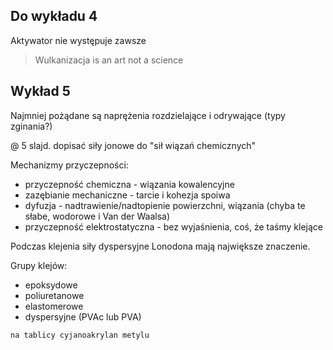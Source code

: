 ## Do wykładu 4
Aktywator nie występuje zawsze 

> Wulkanizacja is an art not a science

## Wykład 5

Najmniej pożądane są naprężenia rozdzielające i odrywające (typy zginania?)

@ 5 slajd. dopisać siły jonowe do "sił wiązań chemicznych"

Mechanizmy przyczepności:

- przyczepność chemiczna - wiązania kowalencyjne
- zazębianie mechaniczne - tarcie i kohezja spoiwa
- dyfuzja - nadtrawienie/nadtopienie powierzchni, wiązania (chyba te słabe, wodorowe i Van der Waalsa)
- przyczepność elektrostatyczna - bez wyjaśnienia, coś, że taśmy klejące

Podczas klejenia siły dyspersyjne Lonodona mają największe znaczenie. 

Grupy klejów:

- epoksydowe
- poliuretanowe
- elastomerowe
- dyspersyjne (PVAc lub PVA)

`na tablicy cyjanoakrylan metylu`

